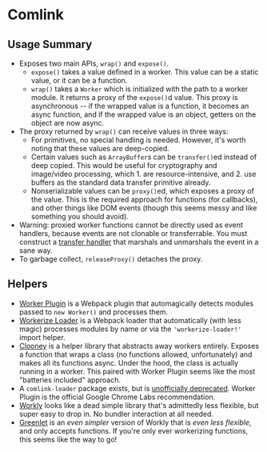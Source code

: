 # Comlink

## Usage Summary

* Exposes two main APIs, `wrap()` and `expose()`.
  * `expose()` takes a value defined in a worker. This value can be a static value, or it can be a function.
  * `wrap()` takes a `Worker` which is initialized with the path to a worker module. It returns a proxy of the `expose()`d value. This proxy is asynchronous -- if the wrapped value is a function, it becomes an async function, and if the wrapped value is an object, getters on the object are now async.
* The proxy returned by `wrap()` can receive values in three ways:
  * For primitives, no special handling is needed. However, it's worth noting that these values are deep-copied.
  * Certain values such as `ArrayBuffer`s can be `transfer()`ed instead of deep copied. This would be useful for cryptography and image/video processing, which 1. are resource-intensive, and 2. use buffers as the standard data transfer primitive already.
  * Nonserializable values can be `proxy()`ed, which exposes a proxy of the value. This is the required approach for functions \(for callbacks\), and other things like DOM events \(though this seems messy and like something you should avoid\).
* Warning: proxied worker functions cannot be directly used as event handlers, because events are not clonable or transferrable. You must construct a [transfer handler](https://github.com/GoogleChromeLabs/comlink#transfer-handlers-and-event-listeners) that marshals and unmarshals the event in a sane way.
* To garbage collect, `releaseProxy()` detaches the proxy.

## Helpers

* [Worker Plugin](https://github.com/GoogleChromeLabs/worker-plugin) is a Webpack plugin that automagically detects modules passed to `new Worker()` and processes them.
* [Workerize Loader](https://github.com/developit/workerize-loader) is a Webpack loader that automatically \(with less magic\) processes modules by name or via the `'workerize-loader!'` import helper.
* [Clooney](https://github.com/GoogleChromeLabs/clooney) is a helper library that abstracts away workers entirely. Exposes a function that wraps a class \(no functions allowed, unfortunately\) and makes all its functions async. Under the hood, the class is actually running in a worker. This paired with Worker Plugin seems like the most "batteries included" approach.
* A `comlink-loader` package exists, but is [unofficially deprecated](https://github.com/GoogleChromeLabs/comlink/issues/253). Worker Plugin is the official Google Chrome Labs recommendation.
* [Workly](https://github.com/pshihn/workly) looks like a dead simple library that's admittedly less flexible, but super easy to drop in. No bundler interaction at all needed.
* [Greenlet](https://github.com/developit/greenlet) is an _even simpler_ version of Workly that is _even less flexible_, and only accepts functions. If you're only ever workerizing functions, this seems like the way to go!

